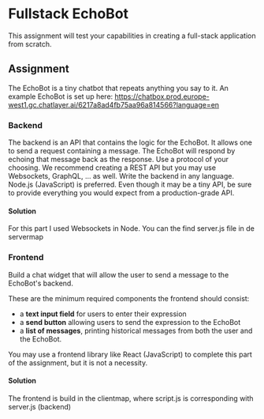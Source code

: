 # Fullstack EchoBot

This assignment will test your capabilities in creating a full-stack application from scratch.

## Assignment

The EchoBot is a tiny chatbot that repeats anything you say to it.
An example EchoBot is set up here: https://chatbox.prod.europe-west1.gc.chatlayer.ai/6217a8ad4fb75aa96a814566?language=en

### Backend

The backend is an API that contains the logic for the EchoBot. It allows one to send a request containing a message. The EchoBot will respond by echoing that message back as the response. Use a protocol of your choosing. We recommend creating a REST API but you may use Websockets, GraphQL, ... as well. Write the backend in any language. Node.js (JavaScript) is preferred. Even though it may be a tiny API, be sure to provide everything you would expect from a production-grade API.

#### Solution 

For this part I used Websockets in Node. You can the find server.js file in de servermap

### Frontend

Build a chat widget that will allow the user to send a message to the EchoBot's backend.

These are the minimum required components the frontend should consist:

- a **text input field** for users to enter their expression
- a **send button** allowing users to send the expression to the EchoBot
- a **list of messages**, printing historical messages from both the user and the EchoBot.

You may use a frontend library like React (JavaScript) to complete this part of the assignment, but it is not a necessity.

#### Solution

The frontend is build in the clientmap, where script.js is corresponding with server.js (backend)
